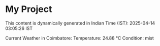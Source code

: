 # My Project

This content is dynamically generated in Indian Time (IST): 2025-04-14 03:05:26 IST


Current Weather in Coimbatore:
Temperature: 24.88 °C
Condition: mist
